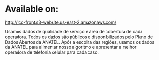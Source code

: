 # Available on:

http://tcc-front.s3-website.us-east-2.amazonaws.com/

Usamos dados de qualidade de serviço e área de cobertura de cada operadora. Todos os dados são públicos e disponibilizados pelo Plano de Dados Abertos da ANATEL.
Após a escolha das regiões, usamos os dados da ANATEL para alimentar nosso algoritmo e apresentar a melhor operadora de telefonia celular para cada caso.

